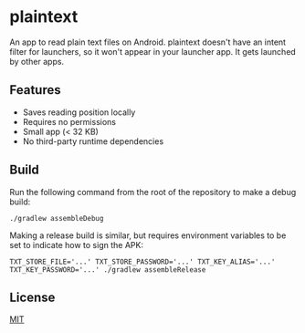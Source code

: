 # plaintext

An app to read plain text files on Android. plaintext doesn't have an intent
filter for launchers, so it won't appear in your launcher app. It gets launched
by other apps.

## Features

- Saves reading position locally
- Requires no permissions
- Small app (< 32 KB)
- No third-party runtime dependencies

## Build

Run the following command from the root of the repository to make a debug
build:

```shell
./gradlew assembleDebug
```

Making a release build is similar, but requires environment variables to be set
to indicate how to sign the APK:

```shell
TXT_STORE_FILE='...' TXT_STORE_PASSWORD='...' TXT_KEY_ALIAS='...' TXT_KEY_PASSWORD='...' ./gradlew assembleRelease
```

## License

[MIT](LICENSE)

